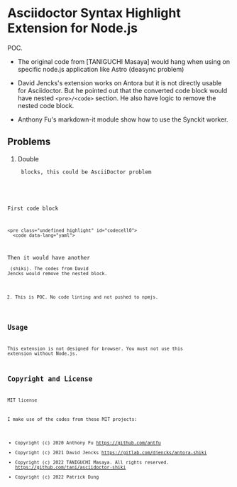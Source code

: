 # Asciidoctor Syntax Highlight Extension for Node.js

POC.

- The original code from [TANIGUCHI Masaya]
would hang when using on specific node.js application like Astro (deasync problem)

- David Jencks's extension works on Antora but it is not directly usable for Asciidoctor.
  But he pointed out that the converted code block would have nested ```<pre>/<code>``` section.
  He also have logic to remove the nested code block.

- Anthony Fu's markdown-it module show how to use the Synckit worker.

## Problems

1. Double <pre><code> blocks, this could be AsciiDoctor problem

First code block

```
<pre class="undefined highlight" id="codecell0">
  <code data-lang="yaml">
```

Then it would have another <pre><code> (shiki).
The codes from David Jencks would remove the nested block.

2. This is POC. No code linting and not pushed to npmjs.

## Usage

This extension is not designed for browser.
You must not use this extension without Node.js.

## Copyright and License

MIT license

I make use of the codes from these MIT projects:

- Copyright (c) 2020 Anthony Fu <https://github.com/antfu>
- Copyright (c) 2021 David Jencks <https://gitlab.com/djencks/antora-shiki>
- Copyright (c) 2022 TANIGUCHI Masaya. All rights reserved. <https://github.com/tani/asciidoctor-shiki>
- Copyright (c) 2022 Patrick Dung
